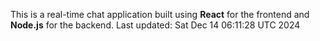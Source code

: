 This is a real-time chat application built using **React** for the frontend and **Node.js** for the backend.
Last updated: Sat Dec 14 06:11:28 UTC 2024
